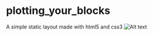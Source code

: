 # plotting_your_blocks
A simple static layout made with html5 and css3 
![Alt text](https://raw.github.com/kevinbundi/plotting_your_blocks/Capture.png)
